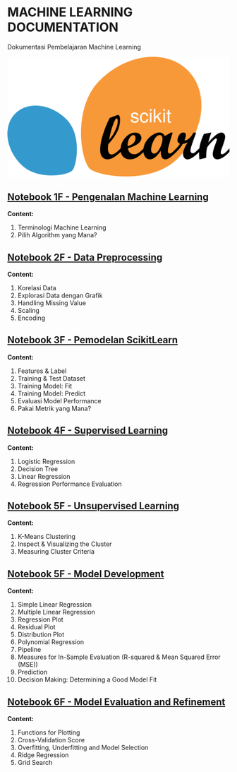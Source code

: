 # MACHINE LEARNING DOCUMENTATION
Dokumentasi Pembelajaran Machine Learning

<p align="center">
  <img src="https://github.com/dikoharyadhanto/Machine-Learning-Documentation/blob/1d00d13c5b332c7b5f92d1798a920961ab027dd1/scikit%20learn.svg" />
</p>

## [Notebook 1F - Pengenalan Machine Learning](https://github.com/dikoharyadhanto/Machine-Learning-Documentation/blob/1d00d13c5b332c7b5f92d1798a920961ab027dd1/001-Pengenalan_Machine_Learning.ipynb)

**Content:**

1. Terminologi Machine Learning
2. Pilih Algorithm yang Mana?

## [Notebook 2F - Data Preprocessing](https://github.com/dikoharyadhanto/Machine-Learning-Documentation/blob/1d00d13c5b332c7b5f92d1798a920961ab027dd1/002-Data_Preprocessing.ipynb)

**Content:**

1. Korelasi Data
2. Explorasi Data dengan Grafik
3. Handling Missing Value
4. Scaling
5. Encoding

## [Notebook 3F - Pemodelan ScikitLearn](https://github.com/dikoharyadhanto/Machine-Learning-Documentation/blob/1d00d13c5b332c7b5f92d1798a920961ab027dd1/003-Pemodelan_ScikitLearn.ipynb)

**Content:**

1. Features & Label
2. Training & Test Dataset
3. Training Model: Fit
4. Training Model: Predict
5. Evaluasi Model Performance
6. Pakai Metrik yang Mana?

## [Notebook 4F - Supervised Learning](https://github.com/dikoharyadhanto/Machine-Learning-Documentation/blob/1d00d13c5b332c7b5f92d1798a920961ab027dd1/004-Supervised_Learning.ipynb)

**Content:**

1. Logistic Regression
2. Decision Tree
3. Linear Regression
4. Regression Performance Evaluation

## [Notebook 5F - Unsupervised Learning](https://github.com/dikoharyadhanto/Machine-Learning-Documentation/blob/1d00d13c5b332c7b5f92d1798a920961ab027dd1/005-Unsupervised_Learning.ipynb)

**Content:**

1. K-Means Clustering
2. Inspect & Visualizing the Cluster
3. Measuring Cluster Criteria

## [Notebook 5F - Model Development](https://github.com/dikoharyadhanto/Machine-Learning-Documentation/blob/1d00d13c5b332c7b5f92d1798a920961ab027dd1/%234_model-development.ipynb)

**Content:**

1. Simple Linear Regression
2. Multiple Linear Regression
3. Regression Plot
4. Residual Plot
5. Distribution Plot
6. Polynomial Regression
7. Pipeline
8. Measures for In-Sample Evaluation (R-squared & Mean Squared Error (MSE))
9. Prediction
10. Decision Making: Determining a Good Model Fit

## [Notebook 6F - Model Evaluation and Refinement](https://github.com/dikoharyadhanto/Machine-Learning-Documentation/blob/1d00d13c5b332c7b5f92d1798a920961ab027dd1/%235_model-evaluation-and-refinement.ipynb)

**Content:**

1. Functions for Plotting
2. Cross-Validation Score
3. Overfitting, Underfitting and Model Selection
4. Ridge Regression
5. Grid Search
